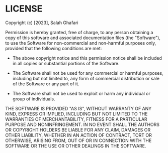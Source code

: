 # LICENSE

Copyright (c) [2023], Salah Ghafari

Permission is hereby granted, free of charge, to any person obtaining a copy of this software and associated documentation files (the "Software"), to use the Software for non-commercial and non-harmful purposes only, provided that the following conditions are met:

- The above copyright notice and this permission notice shall be included in all copies or substantial portions of the Software.

- The Software shall not be used for any commercial or harmful purposes, including but not limited to, any form of commercial distribution or sale of the Software or any part of it.

- The Software shall not be used to exploit or harm any individual or group of individuals.

THE SOFTWARE IS PROVIDED "AS IS", WITHOUT WARRANTY OF ANY KIND, EXPRESS OR IMPLIED, INCLUDING BUT NOT LIMITED TO THE WARRANTIES OF MERCHANTABILITY, FITNESS FOR A PARTICULAR PURPOSE AND NONINFRINGEMENT. IN NO EVENT SHALL THE AUTHORS OR COPYRIGHT HOLDERS BE LIABLE FOR ANY CLAIM, DAMAGES OR OTHER LIABILITY, WHETHER IN AN ACTION OF CONTRACT, TORT OR OTHERWISE, ARISING FROM, OUT OF OR IN CONNECTION WITH THE SOFTWARE OR THE USE OR OTHER DEALINGS IN THE SOFTWARE.